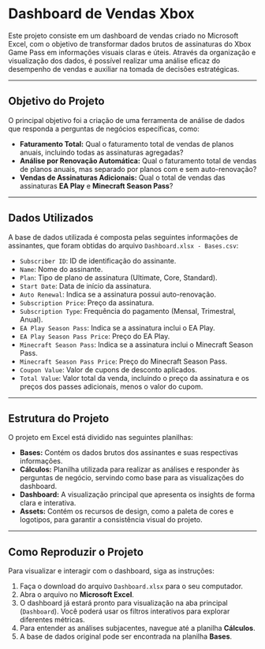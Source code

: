 # Dashboard de Vendas Xbox

Este projeto consiste em um dashboard de vendas criado no Microsoft Excel, com o objetivo de transformar dados brutos de assinaturas do Xbox Game Pass em informações visuais claras e úteis. Através da organização e visualização dos dados, é possível realizar uma análise eficaz do desempenho de vendas e auxiliar na tomada de decisões estratégicas.

---

## Objetivo do Projeto

O principal objetivo foi a criação de uma ferramenta de análise de dados que responda a perguntas de negócios específicas, como:

* **Faturamento Total:** Qual o faturamento total de vendas de planos anuais, incluindo todas as assinaturas agregadas?
* **Análise por Renovação Automática:** Qual o faturamento total de vendas de planos anuais, mas separado por planos com e sem auto-renovação?
* **Vendas de Assinaturas Adicionais:** Qual o total de vendas das assinaturas **EA Play** e **Minecraft Season Pass**?

---

## Dados Utilizados

A base de dados utilizada é composta pelas seguintes informações de assinantes, que foram obtidas do arquivo `Dashboard.xlsx - Bases.csv`:

* `Subscriber ID`: ID de identificação do assinante.
* `Name`: Nome do assinante.
* `Plan`: Tipo de plano de assinatura (Ultimate, Core, Standard).
* `Start Date`: Data de início da assinatura.
* `Auto Renewal`: Indica se a assinatura possui auto-renovação.
* `Subscription Price`: Preço da assinatura.
* `Subscription Type`: Frequência do pagamento (Mensal, Trimestral, Anual).
* `EA Play Season Pass`: Indica se a assinatura inclui o EA Play.
* `EA Play Season Pass Price`: Preço do EA Play.
* `Minecraft Season Pass`: Indica se a assinatura inclui o Minecraft Season Pass.
* `Minecraft Season Pass Price`: Preço do Minecraft Season Pass.
* `Coupon Value`: Valor de cupons de desconto aplicados.
* `Total Value`: Valor total da venda, incluindo o preço da assinatura e os preços dos passes adicionais, menos o valor do cupom.

---

## Estrutura do Projeto

O projeto em Excel está dividido nas seguintes planilhas:

* **Bases:** Contém os dados brutos dos assinantes e suas respectivas informações.
* **Cálculos:** Planilha utilizada para realizar as análises e responder às perguntas de negócio, servindo como base para as visualizações do dashboard.
* **Dashboard:** A visualização principal que apresenta os insights de forma clara e interativa.
* **Assets:** Contém os recursos de design, como a paleta de cores e logotipos, para garantir a consistência visual do projeto.

---

## Como Reproduzir o Projeto

Para visualizar e interagir com o dashboard, siga as instruções:

1.  Faça o download do arquivo `Dashboard.xlsx` para o seu computador.
2.  Abra o arquivo no **Microsoft Excel**.
3.  O dashboard já estará pronto para visualização na aba principal (`Dashboard`). Você poderá usar os filtros interativos para explorar diferentes métricas.
4.  Para entender as análises subjacentes, navegue até a planilha **Cálculos**.
5.  A base de dados original pode ser encontrada na planilha **Bases**.
